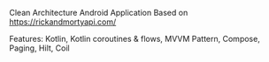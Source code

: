 Clean Architecture Android Application Based on https://rickandmortyapi.com/

Features: Kotlin, Kotlin coroutines & flows, MVVM Pattern, Compose, Paging, Hilt, Coil
